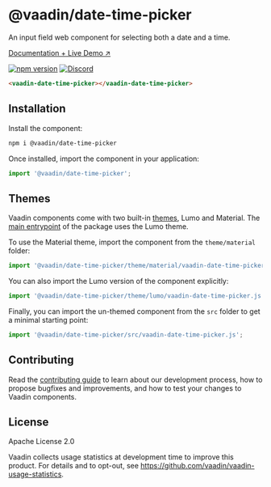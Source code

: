 # @vaadin/date-time-picker

An input field web component for selecting both a date and a time.

[Documentation + Live Demo ↗](https://vaadin.com/docs/latest/components/date-time-picker)

[![npm version](https://badgen.net/npm/v/@vaadin/date-time-picker)](https://www.npmjs.com/package/@vaadin/date-time-picker)
[![Discord](https://img.shields.io/discord/732335336448852018?label=discord)](https://discord.gg/PHmkCKC)

```html
<vaadin-date-time-picker></vaadin-date-time-picker>
```

## Installation

Install the component:

```sh
npm i @vaadin/date-time-picker
```

Once installed, import the component in your application:

```js
import '@vaadin/date-time-picker';
```

## Themes

Vaadin components come with two built-in [themes](https://vaadin.com/docs/latest/styling), Lumo and Material.
The [main entrypoint](https://github.com/vaadin/web-components/blob/master/packages/date-time-picker/vaadin-date-time-picker.js) of the package uses the Lumo theme.

To use the Material theme, import the component from the `theme/material` folder:

```js
import '@vaadin/date-time-picker/theme/material/vaadin-date-time-picker.js';
```

You can also import the Lumo version of the component explicitly:

```js
import '@vaadin/date-time-picker/theme/lumo/vaadin-date-time-picker.js';
```

Finally, you can import the un-themed component from the `src` folder to get a minimal starting point:

```js
import '@vaadin/date-time-picker/src/vaadin-date-time-picker.js';
```

## Contributing

Read the [contributing guide](https://vaadin.com/docs/latest/contributing/overview) to learn about our development process, how to propose bugfixes and improvements, and how to test your changes to Vaadin components.

## License

Apache License 2.0

Vaadin collects usage statistics at development time to improve this product.
For details and to opt-out, see https://github.com/vaadin/vaadin-usage-statistics.
